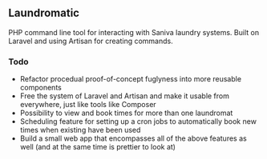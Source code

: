 ## Laundromatic
PHP command line tool for interacting with Saniva laundry systems. Built on
Laravel and using Artisan for creating commands.

### Todo
- Refactor procedual proof-of-concept fuglyness into more reusable components
- Free the system of Laravel and Artisan and make it usable from everywhere, just like tools like Composer
- Possibility to view and book times for more than one laundromat
- Scheduling feature for setting up a cron jobs to automatically book new times when existing have been used
- Build a small web app that encompasses all of the above features as well (and at the same time is prettier to look at)
